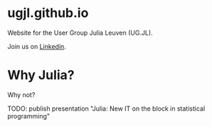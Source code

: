 # ugjl.github.io
Website for the User Group Julia Leuven (UG.JL).

Join us on [Linkedin](https://www.linkedin.com/groups/12466364/).

# Why Julia?

Why not?

TODO: publish presentation "Julia: New IT on the block in statistical programming"
